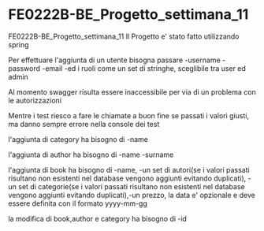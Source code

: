 # FE0222B-BE_Progetto_settimana_11

FE0222B-BE_Progetto_settimana_11
Il Progetto e' stato fatto utilizzando spring

Per effettuare l'aggiunta di un utente bisogna passare -username -password -email -ed i ruoli come un set di stringhe, sceglibile tra user ed admin

Al momento swagger risulta essere inaccessibile per via di un problema con le autorizzazioni

Mentre i test riesco a fare le chiamate a buon fine se passati i valori giusti, ma danno sempre errore nella console dei test

l'aggiunta di category ha bisogno di -name

l'aggiunta di author ha bisogno di -name -surname

l'aggiunta di book ha bisogno di -name, -un set di autori(se i valori passati risultano non esistenti nel database vengono aggiunti evitando duplicati), -un set di categorie(se i valori passati risultano non esistenti nel database vengono aggiunti evitando duplicati),-un prezzo, la data e' opzionale e deve essere definita con il formato yyyy-mm-gg

la modifica di book,author e category ha bisogno di -id
